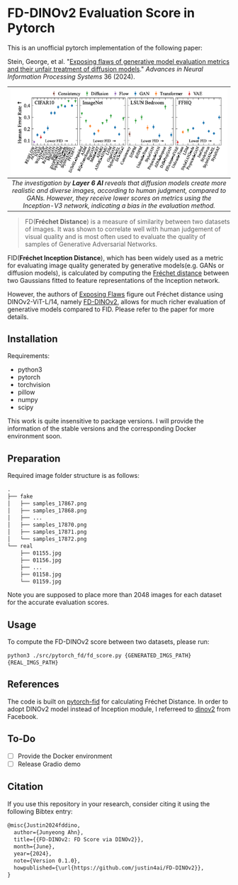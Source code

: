 # FD-DINOv2 Evaluation Score in Pytorch



This is an unofficial pytorch implementation of the following paper:

Stein, George, et al. "[Exposing flaws of generative model evaluation metrics and their unfair treatment of diffusion models](https://arxiv.org/abs/2306.04675)." *Advances in Neural Information Processing Systems* 36 (2024).

| ![image](assets/dino.png "DINOv2") |
|:--:| 
| *The investigation by **Layer 6 AI** reveals that diffusion models create more realistic and diverse images, according to human judgment, compared to GANs. However, they receive lower scores on metrics using the Inception-V3 network, indicating a bias in the evaluation method.* |
> FD(**Fréchet Distance**) is a measure of similarity between two datasets of images.
It was shown to correlate well with human judgement of visual quality and is most often used to evaluate the quality of samples of Generative Adversarial Networks.

FID(**Fréchet Inception Distance**), which has been widely used as a metric for evaluating image quality generated by generative models(e.g. GANs or diffusion models), is calculated by computing the [Fréchet distance](https://en.wikipedia.org/wiki/Fr%C3%A9chet_distance) between two Gaussians fitted to feature representations of the Inception network.

However, the authors of [Exposing Flaws](https://arxiv.org/abs/2306.04675) figure out Fréchet distance using DINOv2-ViT-L/14, namely [FD-DINOv2](https://github.com/justin4ai/FD-DINOv2), allows for much richer evaluation of generative models compared to FID. Please refer to the paper for more details.

## Installation

Requirements:

- python3
- pytorch
- torchvision
- pillow
- numpy
- scipy

This work is quite insensitive to package versions. I will provide the information of the stable versions and the corresponding Docker environment soon.

## Preparation

Required image folder structure is as follows:


```
.
├── fake
│   ├── samples_17867.png
│   ├── samples_17868.png
│   ├── ...
│   ├── samples_17870.png
│   ├── samples_17871.png
│   └── samples_17872.png
└── real
    ├── 01155.jpg
    ├── 01156.jpg
    ├── ...
    ├── 01158.jpg
    └── 01159.jpg
```

Note you are supposed to place more than 2048 images for each dataset for the accurate evaluation scores.


## Usage

To compute the FD-DINOv2 score between two datasets, please run:
```
python3 ./src/pytorch_fd/fd_score.py {GENERATED_IMGS_PATH} {REAL_IMGS_PATH}
```








## References
The code is built on [pytorch-fid](https://github.com/mseitzer/pytorch-fid) for calculating Fréchet Distance. In order to adopt DINOv2 model instead of Inception module, I referreed to [dinov2](https://github.com/facebookresearch/dinov2) from Facebook.

## To-Do

- [ ] Provide the Docker environment
- [ ] Release Gradio demo

## Citation

If you use this repository in your research, consider citing it using the following Bibtex entry:

```
@misc{Justin2024fddino,
  author={Junyeong Ahn},
  title={{FD-DINOv2: FD Score via DINOv2}},
  month={June},
  year={2024},
  note={Version 0.1.0},
  howpublished={\url{https://github.com/justin4ai/FD-DINOv2}},
}
```
